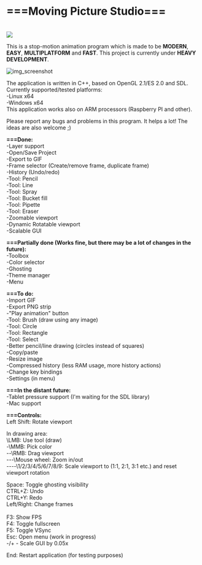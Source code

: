 <h1><b>===Moving Picture Studio===</b></h1><br>

<img src="http://mps.olekolek1000.pl/github/logo.png">

This is a stop-motion animation program which is made to be <b>MODERN</b>, <b>EASY</b>, <b>MULTIPLATFORM</b> and <b>FAST</b>.
This project is currently under <b>HEAVY DEVELOPMENT</b>.

![img_screenshot](http://mps.olekolek1000.pl/github/screenshot.png)

The application is written in C++, based on OpenGL 2.1/ES 2.0 and SDL.<br>
Currently supported/tested platforms:<br>
	-Linux x64<br>
	-Windows x64<br>
This application works also on ARM processors (Raspberry PI and other).<br>
	
Please report any bugs and problems in this program. It helps a lot!
The ideas are also welcome ;)

<b>===Done:</b><br>
-Layer support<br>
-Open/Save Project<br>
-Export to GIF<br>
-Frame selector (Create/remove frame, duplicate frame)<br>
-History (Undo/redo)<br>
-Tool: Pencil<br>
-Tool: Line<br>
-Tool: Spray<br>
-Tool: Bucket fill<br>
-Tool: Pipette<br>
-Tool: Eraser<br>
-Zoomable viewport<br>
-Dynamic Rotatable viewport<br>
-Scalable GUI<br>

<b>===Partially done (Works fine, but there may be a lot of changes in the future):</b><br>
-Toolbox<br>
-Color selector<br>
-Ghosting<br>
-Theme manager<br>
-Menu

<b>===To do:</b><br>
-Import GIF<br>
-Export PNG strip<br>
-"Play animation" button<br>
-Tool: Brush (draw using any image)<br>
-Tool: Circle<br>
-Tool: Rectangle<br>
-Tool: Select<br>
-Better pencil/line drawing (circles instead of squares)<br>
-Copy/paste<br>
-Resize image<br>
-Compressed history (less RAM usage, more history actions)<br>
-Change key bindings<br>
-Settings (in menu)<br>

<b>===In the distant future:</b><br>
-Tablet pressure support (I'm waiting for the SDL library)<br>
-Mac support<br>


<b>===Controls:</b><br>
Left Shift: Rotate viewport<br>

In drawing area:<br>
\LMB: Use tool (draw)<br>
-\MMB: Pick color<br>
--\RMB: Drag viewport<br>
---\Mouse wheel: Zoom in/out<br>
----\1/2/3/4/5/6/7/8/9: Scale viewport to (1:1, 2:1, 3:1 etc.) and reset viewport rotation<br>

Space: Toggle ghosting visibility<br>
CTRL+Z: Undo<br>
CTRL+Y: Redo<br>
Left/Right: Change frames<br>
<br>
F3: Show FPS<br>
F4: Toggle fullscreen<br>
F5: Toggle VSync<br>
Esc: Open menu (work in progress)<br>
-/+ - Scale GUI by 0.05x<br>

End: Restart application (for testing purposes)<br>
